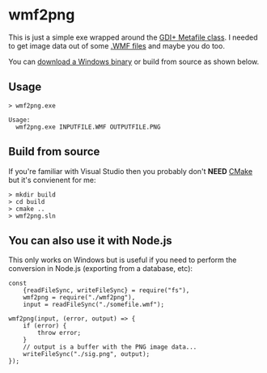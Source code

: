 # wmf2png

This is just a simple exe wrapped around the [GDI+ Metafile class](https://msdn.microsoft.com/en-us/library/windows/desktop/ms536391(v=vs.85).aspx). I needed to get image data out of some [.WMF files](https://msdn.microsoft.com/en-us/library/cc250370.aspx) and maybe you do too.

You can [download a Windows binary](https://us-east.manta.joyent.com/tpaul/public/windows/wmf2png.zip) or build from source as shown below.

## Usage

```
> wmf2png.exe

Usage:
  wmf2png.exe INPUTFILE.WMF OUTPUTFILE.PNG
```

## Build from source

If you're familiar with Visual Studio then you probably don't **NEED** [CMake](https://cmake.org/download/) but it's convienent for me:

```
> mkdir build
> cd build
> cmake ..
> wmf2png.sln
```

## You can also use it with Node.js

This only works on Windows but is useful if you need to perform the conversion in Node.js (exporting from a database, etc):

```
const
    {readFileSync, writeFileSync} = require("fs"),
    wmf2png = require("./wmf2png"),
    input = readFileSync("./somefile.wmf");

wmf2png(input, (error, output) => {
    if (error) {
        throw error;
    }
    // output is a buffer with the PNG image data...
    writeFileSync("./sig.png", output);
});
```
